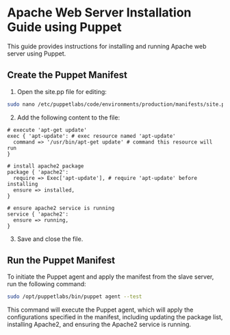 # Apache Web Server Installation Guide using Puppet

This guide provides instructions for installing and running Apache web server using Puppet.

## Create the Puppet Manifest

1. Open the site.pp file for editing:

```bash
sudo nano /etc/puppetlabs/code/environments/production/manifests/site.pp
```

2. Add the following content to the file:

```puppet
# execute 'apt-get update'
exec { 'apt-update': # exec resource named 'apt-update'
  command => '/usr/bin/apt-get update' # command this resource will run
}

# install apache2 package
package { 'apache2':
  require => Exec['apt-update'], # require 'apt-update' before installing
  ensure => installed,
}

# ensure apache2 service is running
service { 'apache2':
  ensure => running,
}
```

3. Save and close the file.

## Run the Puppet Manifest

To initiate the Puppet agent and apply the manifest from the slave server, run the following command:

```bash
sudo /opt/puppetlabs/bin/puppet agent --test
```

This command will execute the Puppet agent, which will apply the configurations specified in the manifest, including updating the package list, installing Apache2, and ensuring the Apache2 service is running.
